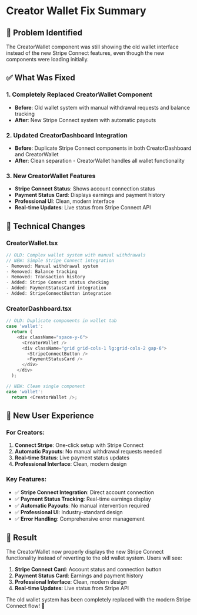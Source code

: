# Creator Wallet Fix Summary

## 🐛 **Problem Identified**
The CreatorWallet component was still showing the old wallet interface instead of the new Stripe Connect features, even though the new components were loading initially.

## ✅ **What Was Fixed**

### **1. Completely Replaced CreatorWallet Component**
- **Before**: Old wallet system with manual withdrawal requests and balance tracking
- **After**: New Stripe Connect system with automatic payouts

### **2. Updated CreatorDashboard Integration**
- **Before**: Duplicate Stripe Connect components in both CreatorDashboard and CreatorWallet
- **After**: Clean separation - CreatorWallet handles all wallet functionality

### **3. New CreatorWallet Features**
- **Stripe Connect Status**: Shows account connection status
- **Payment Status Card**: Displays earnings and payment history
- **Professional UI**: Clean, modern interface
- **Real-time Updates**: Live status from Stripe Connect API

## 🔧 **Technical Changes**

### **CreatorWallet.tsx**
```typescript
// OLD: Complex wallet system with manual withdrawals
// NEW: Simple Stripe Connect integration
- Removed: Manual withdrawal system
- Removed: Balance tracking
- Removed: Transaction history
- Added: Stripe Connect status checking
- Added: PaymentStatusCard integration
- Added: StripeConnectButton integration
```

### **CreatorDashboard.tsx**
```typescript
// OLD: Duplicate components in wallet tab
case 'wallet':
  return (
    <div className="space-y-6">
      <CreatorWallet />
      <div className="grid grid-cols-1 lg:grid-cols-2 gap-6">
        <StripeConnectButton />
        <PaymentStatusCard />
      </div>
    </div>
  );

// NEW: Clean single component
case 'wallet':
  return <CreatorWallet />;
```

## 🎯 **New User Experience**

### **For Creators:**
1. **Connect Stripe**: One-click setup with Stripe Connect
2. **Automatic Payouts**: No manual withdrawal requests needed
3. **Real-time Status**: Live payment status updates
4. **Professional Interface**: Clean, modern design

### **Key Features:**
- ✅ **Stripe Connect Integration**: Direct account connection
- ✅ **Payment Status Tracking**: Real-time earnings display
- ✅ **Automatic Payouts**: No manual intervention required
- ✅ **Professional UI**: Industry-standard design
- ✅ **Error Handling**: Comprehensive error management

## 🚀 **Result**
The CreatorWallet now properly displays the new Stripe Connect functionality instead of reverting to the old wallet system. Users will see:

1. **Stripe Connect Card**: Account status and connection button
2. **Payment Status Card**: Earnings and payment history
3. **Professional Interface**: Clean, modern design
4. **Real-time Updates**: Live status from Stripe API

The old wallet system has been completely replaced with the modern Stripe Connect flow! 🎉


